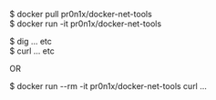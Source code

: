 $ docker pull pr0n1x/docker-net-tools  
$ docker run -it pr0n1x/docker-net-tools  

$ dig ... etc  
$ curl ... etc  

OR

$ docker run --rm -it pr0n1x/docker-net-tools curl ...  
